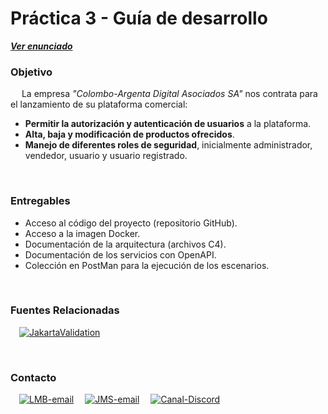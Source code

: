 # Práctica 3 - Guía de desarrollo

[**_Ver enunciado_**](/Practica%202/Practica%203.pdf "Practica3.pdf")

### Objetivo

&emsp;
La empresa *"Colombo-Argenta Digital Asociados SA"* nos contrata para el lanzamiento de su plataforma comercial: <br>

-   **Permitir la autorización y autenticación de usuarios** a la plataforma.
-   **Alta, baja y modificación de productos ofrecidos**.
-   **Manejo de diferentes roles de seguridad**, inicialmente administrador, vendedor, usuario y usuario registrado.<br>

<br>

### Entregables
- Acceso al código del proyecto (repositorio GitHub).
- Acceso a la imagen Docker.
- Documentación de la arquitectura (archivos C4).
- Documentación de los servicios con OpenAPI.
- Colección en PostMan para la ejecución de los escenarios.

<br>

### Fuentes Relacionadas

&emsp;[![JakartaValidation](https://img.shields.io/badge/Jakarta_Validation-beanvalidation.org-1abc9c.svg?logo=GoogleChrome&logoColor=1abc9c)](https://beanvalidation.org/2.0/spec/)<br>

<br>

### Contacto

&emsp;[![LMB-email](https://img.shields.io/badge/Luis_Mariano_Bibbo-0A84FF?logo=gmail)](mailto:lmbibbo@lifia.info.unlp.edu.ar)
&emsp;[![JMS-email](https://img.shields.io/badge/Jose_Manuel_Suarez-0A84FF?logo=Gmail)](mailto:jsuarez@lifia.info.unlp.edu.ar)
&emsp;[![Canal-Discord](https://img.shields.io/badge/PPAA_de_Software-%235865F2.svg?&logo=discord&logoColor=white)](https://discord.gg/XAdRPKVZCT)
